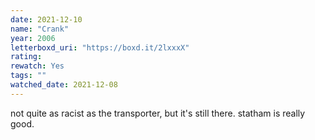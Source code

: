 ```yaml
---
date: 2021-12-10
name: "Crank"
year: 2006
letterboxd_uri: "https://boxd.it/2lxxxX"
rating: 
rewatch: Yes
tags: ""
watched_date: 2021-12-08
---
```


not quite as racist as the transporter, but it's still there. statham is really good.
